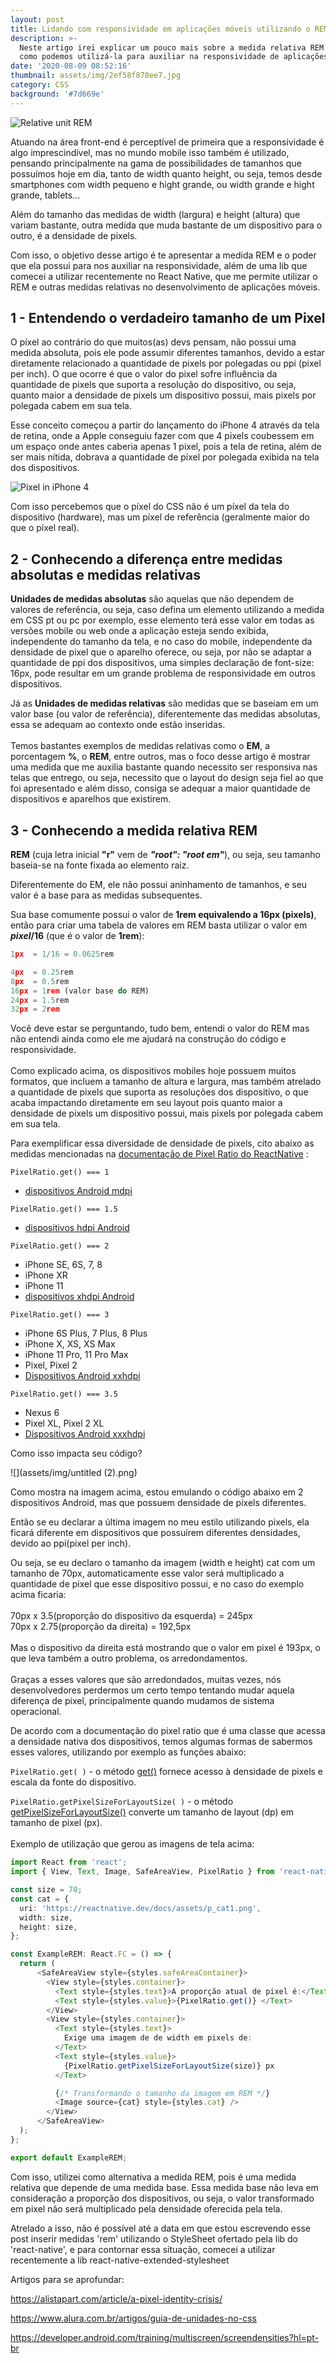 ```yaml
---
layout: post
title: Lidando com responsividade em aplicações móveis utilizando o REM
description: >-
  Neste artigo irei explicar um pouco mais sobre a medida relativa REM do CSS, e
  como podemos utilizá-la para auxiliar na responsividade de aplicações móveis!
date: '2020-08-09 08:52:16'
thumbnail: assets/img/2ef58f878ee7.jpg
category: CSS
background: '#7d669e'
---
```

![Relative unit REM](assets/img/2ef58f878ee7.jpg)

Atuando na área front-end é perceptível de primeira que a responsividade é algo imprescindível, mas no mundo mobile isso também é utilizado, pensando principalmente na gama de possibilidades de tamanhos que possuímos hoje em dia, tanto de width quanto height, ou seja, temos desde smartphones com width pequeno e hight grande, ou width grande e hight grande, tablets...

Além do tamanho das medidas de width (largura) e height (altura) que variam bastante, outra medida que muda bastante de um dispositivo para o outro, é a densidade de pixels.

Com isso, o objetivo desse artigo é te apresentar a medida REM e o poder que ela possui para nos auxiliar na responsividade, além de uma lib que comecei a utilizar recentemente no React Native, que me permite utilizar o REM e outras medidas relativas no desenvolvimento de aplicações móveis.

## 1 - Entendendo o verdadeiro tamanho de um Pixel

O píxel ao contrário do que muitos(as) devs pensam, não possui uma medida absoluta, pois ele pode assumir diferentes tamanhos, devido a estar diretamente relacionado a quantidade de pixels por polegadas ou ppi (pixel per inch). O que ocorre é que o valor do pixel sofre influência da quantidade de pixels que suporta a resolução do dispositivo, ou seja, quanto maior a densidade de pixels um dispositivo possui, mais pixels por polegada cabem em sua tela.

Esse conceito começou a partir do lançamento do iPhone 4 através da tela de retina, onde a Apple conseguiu fazer com que 4 pixels coubessem em um espaço onde antes caberia apenas 1 pixel, pois a tela de retina, além de ser mais nítida, dobrava a quantidade de píxel por polegada exibida na tela dos dispositivos.

![Pixel in iPhone 4](assets/img/xxx.PNG)

Com isso percebemos que o píxel do CSS não é um píxel da tela do dispositivo (hardware), mas um píxel de referência (geralmente maior do que o píxel real).

## 2 - Conhecendo a diferença entre medidas absolutas e medidas relativas

**Unidades de medidas absolutas** são aquelas que não dependem de valores de referência, ou seja, caso defina um elemento utilizando a medida em CSS pt ou pc por exemplo, esse elemento terá esse valor em todas as versões mobile ou web onde a aplicação esteja sendo exibida, independente do tamanho da tela, e no caso do mobile, independente da densidade de pixel que o aparelho oferece, ou seja, por não se adaptar a quantidade de ppi dos dispositivos, uma simples declaração de font-size: 16px, pode resultar em um grande problema de responsividade em outros dispositivos.

Já as **Unidades de medidas relativas** são medidas que se baseiam em um valor base (ou valor de referência), diferentemente das medidas absolutas, essa se adequam ao contexto onde estão inseridas. \
\
Temos bastantes exemplos de medidas relativas como o **EM**, a porcentagem **%**, o **REM**, entre outros, mas o foco desse artigo é mostrar uma medida que me auxilia bastante quando necessito ser responsiva nas telas que entrego, ou seja, necessito que o layout do design seja fiel ao que foi apresentado e além disso, consiga se adequar a maior quantidade de dispositivos e aparelhos que existirem. 

## 3 - Conhecendo a medida relativa REM

**REM** (cuja letra inicial **"r"** vem de ***"root": "root em"***), ou seja, seu tamanho baseia-se na fonte fixada ao elemento raiz.

Diferentemente do EM, ele não possui aninhamento de tamanhos, e seu valor é a base para as medidas subsequentes.

Sua base comumente possui o valor de **1rem equivalendo a 16px (pixels)**, então para criar uma tabela de valores em REM basta utilizar o valor em ***pixel*/16** (que é o valor de **1rem**):

```jsx
1px  = 1/16 = 0.0625rem

4px  = 0.25rem
8px  = 0.5rem
16px = 1rem (valor base do REM)
24px = 1.5rem
32px = 2rem
```

Você deve estar se perguntando, tudo bem, entendi o valor do REM mas não entendi ainda como ele me ajudará na construção do código e responsividade.\
\
Como explicado acima, os dispositivos mobiles hoje possuem muitos formatos, que incluem a tamanho de altura e largura, mas também atrelado a quantidade de pixels que suporta as resoluções dos dispositivo, o que acaba impactando diretamente em seu layout pois quanto maior a densidade de pixels um dispositivo possui, mais pixels por polegada cabem em sua tela.

Para exemplificar essa diversidade de densidade de pixels, cito abaixo as medidas mencionadas na [documentação de Pixel Ratio do ReactNative](https://reactnative.dev/docs/pixelratio) :

`PixelRatio.get() === 1`

* [dispositivos Android mdpi](https://material.io/tools/devices/)

`PixelRatio.get() === 1.5`

* [dispositivos hdpi Android](https://material.io/tools/devices/)

`PixelRatio.get() === 2`

* iPhone SE, 6S, 7, 8
* iPhone XR
* iPhone 11
* [dispositivos xhdpi Android](https://material.io/tools/devices/)

`PixelRatio.get() === 3`

* iPhone 6S Plus, 7 Plus, 8 Plus
* iPhone X, XS, XS Max
* iPhone 11 Pro, 11 Pro Max
* Pixel, Pixel 2
* [Dispositivos Android xxhdpi](https://material.io/tools/devices/)

`PixelRatio.get() === 3.5`

* Nexus 6
* Pixel XL, Pixel 2 XL
* [Dispositivos Android xxxhdpi](https://material.io/tools/devices/)

Como isso impacta seu código?

![](assets/img/untitled (2).png)

Como mostra na imagem acima, estou emulando o código abaixo em 2 dispositivos Android, mas que possuem densidade de pixels diferentes.

Então se eu declarar a última imagem no meu estilo utilizando pixels, ela ficará diferente em dispositivos que possuírem diferentes densidades, devido ao ppi(pixel per inch).

Ou seja, se eu declaro o tamanho da imagem (width e height) cat com um tamanho de 70px, automaticamente esse valor será multiplicado a quantidade de pixel que esse dispositivo possui, e no caso do exemplo acima ficaria:\
\
70px x 3.5(proporção do dispositivo da esquerda) = 245px\
70px x 2.75(proporção da direita) = 192,5px\
\
Mas o dispositivo da direita está mostrando que o valor em pixel é 193px, o que leva também a outro problema, os arredondamentos.\
\
Graças a esses valores que são arredondados, muitas vezes, nós desenvolvedores perdermos um certo tempo tentando mudar aquela diferença de pixel, principalmente quando mudamos de sistema operacional.

De acordo com a documentação do pixel ratio que é uma classe que acessa a densidade nativa dos dispositivos, temos algumas formas de sabermos esses valores, utilizando por exemplo as funções abaixo:

`PixelRatio.get( )` - o método [get()](https://reactnative.dev/docs/pixelratio#getpixelsizeforlayoutsize) fornece acesso à densidade de pixels e escala da fonte do dispositivo.

`PixelRatio.getPixelSizeForLayoutSize( )` - o método [getPixelSizeForLayoutSize()](https://reactnative.dev/docs/pixelratio#getpixelsizeforlayoutsize) converte um tamanho de layout (dp) em tamanho de pixel (px).\
\
Exemplo de utilização que gerou as imagens de tela acima:

```typescript
import React from 'react';
import { View, Text, Image, SafeAreaView, PixelRatio } from 'react-native';

const size = 70;
const cat = {
  uri: 'https://reactnative.dev/docs/assets/p_cat1.png',
  width: size,
  height: size,
};

const ExampleREM: React.FC = () => {
  return (
      <SafeAreaView style={styles.safeAreaContainer}>
        <View style={styles.container}>
          <Text style={styles.text}>A proporção atual de pixel é:</Text>
          <Text style={styles.value}>{PixelRatio.get()} </Text>
        </View>
        <View style={styles.container}>
          <Text style={styles.text}>
            Exige uma imagem de de width em pixels de:
          </Text>
          <Text style={styles.value}>
            {PixelRatio.getPixelSizeForLayoutSize(size)} px
          </Text>

          {/* Transformando o tamanho da imagem em REM */}
          <Image source={cat} style={styles.cat} />
        </View>
      </SafeAreaView>
  );
};

export default ExampleREM;
```

Com isso, utilizei como alternativa a medida REM, pois é uma medida relativa que depende de uma medida base. Essa medida base não leva em consideração a proporção dos dispositivos, ou seja, o valor transformado em pixel não será multiplicado pela densidade oferecida pela tela.

Atrelado a isso, não é possível até a data em que estou escrevendo esse post inserir medidas 'rem' utilizando o StyleSheet ofertado pela lib do 'react-native', e para contornar essa situação, comecei a utilizar recentemente a lib react-native-extended-stylesheet

Artigos para se aprofundar:

<https://alistapart.com/article/a-pixel-identity-crisis/>

<https://www.alura.com.br/artigos/guia-de-unidades-no-css>

<https://developer.android.com/training/multiscreen/screendensities?hl=pt-br>

